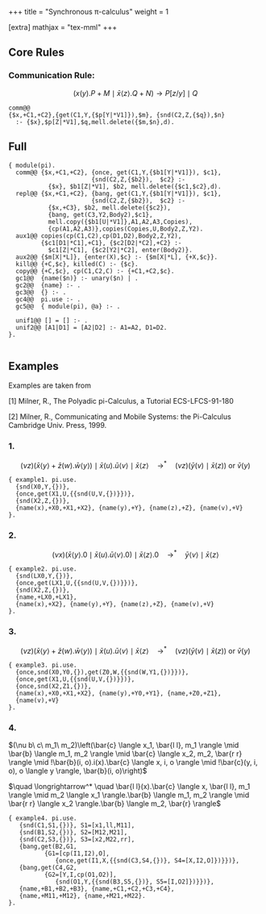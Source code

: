 +++
title = "Synchronous π-calculus"
weight = 1

[extra]
mathjax = "tex-mml"
+++


## Core Rules

### Communication Rule:

$$  (x(y).P + M \mid \bar{x} \langle z \rangle.Q + N) \to P[z/y] \mid Q $$


```
comm@@ 
{$x,+C1,+C2},{get(C1,Y,{$p[Y|*V1]}),$m}, {snd(C2,Z,{$q}),$n}
  :- {$x},$p[Z|*V1],$q,mell.delete({$m,$n},d).
```

## Full

```
{ module(pi).
  comm@@ {$x,+C1,+C2}, {once, get(C1,Y,{$b1[Y|*V1]}), $c1},
                       {snd(C2,Z,{$b2}),  $c2} :-
           {$x}, $b1[Z|*V1], $b2, mell.delete({$c1,$c2},d).
  repl@@ {$x,+C1,+C2}, {bang, get(C1,Y,{$b1[Y|*V1]}), $c1},
                       {snd(C2,Z,{$b2}),  $c2} :-
           {$x,+C3}, $b2, mell.delete({$c2}),
           {bang, get(C3,Y2,Body2),$c1},
           mell.copy({$b1[U|*V1]},A1,A2,A3,Copies), 
           {cp(A1,A2,A3)},copies(Copies,U,Body2,Z,Y2).
  aux1@@ copies(cp(C1,C2),cp(D1,D2),Body2,Z,Y2),
         {$c1[D1|*C1],+C1}, {$c2[D2|*C2],+C2} :-
           $c1[Z|*C1], {$c2[Y2|*C2], enter(Body2)}.
  aux2@@ {$m[X|*L]}, {enter(X),$c} :- {$m[X|*L], {+X,$c}}.
  kill@@ {+C,$c}, killed(C) :- {$c}.
  copy@@ {+C,$c}, cp(C1,C2,C) :- {+C1,+C2,$c}.
  gc1@@  {name($n)} :- unary($n) | .
  gc2@@  {name} :- .
  gc3@@  {} :- .
  gc4@@  pi.use :- .
  gc5@@  { module(pi), @a} :- .

  unif1@@ [] = [] :- .
  unif2@@ [A1|D1] = [A2|D2] :- A1=A2, D1=D2.
}.


```

## Examples

Examples are taken from 

[1] Milner, R., The Polyadic pi-Calculus, a Tutorial ECS-LFCS-91-180

[2] Milner, R., Communicating and Mobile Systems: the Pi-Calculus Cambridge Univ. Press, 1999.


### 1.

$$(\nu z)\left(\bar{x} \langle y \rangle + \bar{z}(w).\bar{w} \langle y \rangle \right) \mid \bar{x}(u).\bar{u} \langle v \rangle \mid \bar{x} \langle z \rangle \quad \longrightarrow^* \quad (\nu z)\left(\bar{y}(v) \mid \bar{x}(z)\right) \text{ or } \bar{v}(y)$$

```
{ example1. pi.use.
  {snd(X0,Y,{})},
  {once,get(X1,U,{{snd(U,V,{})}})},
  {snd(X2,Z,{})},
  {name(x),+X0,+X1,+X2}, {name(y),+Y}, {name(z),+Z}, {name(v),+V}
}.
```

### 2. 

$$(\nu x)(\bar{x} \langle y \rangle .0 \mid \bar{x}(u).\bar{u} \langle v \rangle .0) \mid \bar{x} \langle z \rangle .0 \quad \longrightarrow^* \quad \bar{y} \langle v \rangle \mid \bar{x} \langle z \rangle$$


```
{ example2. pi.use.
  {snd(LX0,Y,{})},
  {once,get(LX1,U,{{snd(U,V,{})}})},
  {snd(X2,Z,{})},
  {name,+LX0,+LX1},
  {name(x),+X2}, {name(y),+Y}, {name(z),+Z}, {name(v),+V}
}.
```

### 3. 

$$(\nu z)(\bar{x} \langle y \rangle + \bar{z}(w).\bar{w} \langle y \rangle) \mid \bar{x}(u).\bar{u} \langle v \rangle \mid \bar{x} \langle z \rangle \quad \longrightarrow^* \quad (\nu z)(\bar{y}(v) \mid \bar{x}(z)) \text{ or } \bar{v}(y)$$
 

```
{ example3. pi.use.
  {once,snd(X0,Y0,{}),get(Z0,W,{{snd(W,Y1,{})}})},
  {once,get(X1,U,{{snd(U,V,{})}})},
  {once,snd(X2,Z1,{})},
  {name(x),+X0,+X1,+X2}, {name(y),+Y0,+Y1}, {name,+Z0,+Z1},
  {name(v),+V}
}.
``` 

### 4. 

$(\nu b\ c\ m_1\ m_2)\left(\bar{c} \langle x_1, \bar{l l}, m_1 \rangle \mid \bar{b} \langle m_1, m_2 \rangle \mid \bar{c} \langle x_2, m_2, \bar{r r} \rangle \mid !\bar{b}(i, o).i(x).\bar{c} \langle x, i, o \rangle \mid !\bar{c}(y, i, o), o \langle y \rangle, \bar{b}(i, o)\right)$

$\quad \longrightarrow^* \quad \bar{l l}(x).\bar{c} \langle x, \bar{l l}, m_1 \rangle \mid m_2 \langle x_1 \rangle.\bar{b} \langle m_1, m_2 \rangle \mid \bar{r r} \langle x_2 \rangle.\bar{b} \langle m_2, \bar{r} \rangle$


```
{ example4. pi.use.
   {snd(C1,S1,{})}, S1=[x1,ll,M11],
   {snd(B1,S2,{})}, S2=[M12,M21],
   {snd(C2,S3,{})}, S3=[x2,M22,rr],
   {bang,get(B2,G1,
          {G1=[cp(I1,I2),O], 
             {once,get(I1,X,{{snd(C3,S4,{})}, S4=[X,I2,O]})}})},
   {bang,get(C4,G2,
          {G2=[Y,I,cp(O1,O2)], 
             {snd(O1,Y,{{snd(B3,S5,{})}, S5=[I,O2]})}})},
   {name,+B1,+B2,+B3}, {name,+C1,+C2,+C3,+C4},
   {name,+M11,+M12}, {name,+M21,+M22}.
}.
```
